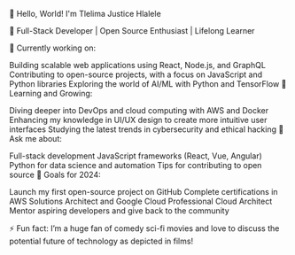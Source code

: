 👋 Hello, World! I'm Tlelima Justice Hlalele

🚀 Full-Stack Developer | Open Source Enthusiast | Lifelong Learner

🔭 Currently working on:

Building scalable web applications using React, Node.js, and GraphQL
Contributing to open-source projects, with a focus on JavaScript and Python libraries
Exploring the world of AI/ML with Python and TensorFlow
🌱 Learning and Growing:

Diving deeper into DevOps and cloud computing with AWS and Docker
Enhancing my knowledge in UI/UX design to create more intuitive user interfaces
Studying the latest trends in cybersecurity and ethical hacking
💬 Ask me about:

Full-stack development
JavaScript frameworks (React, Vue, Angular)
Python for data science and automation
Tips for contributing to open source
🎯 Goals for 2024:

Launch my first open-source project on GitHub
Complete certifications in AWS Solutions Architect and Google Cloud Professional Cloud Architect
Mentor aspiring developers and give back to the community

⚡ Fun fact:
I’m a huge fan of comedy sci-fi movies and love to discuss the potential future of technology as depicted in films!
